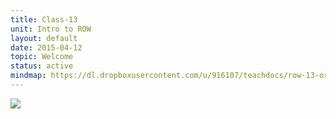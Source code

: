 ```yaml
---
title: Class-13
unit: Intro to ROW
layout: default
date: 2015-04-12
topic: Welcome
status: active
mindmap: https://dl.dropboxusercontent.com/u/916107/teachdocs/row-13-ordo.png
---
```


![](https://dl.dropboxusercontent.com/u/916107/teachdocs/row-13-ordo.png)
